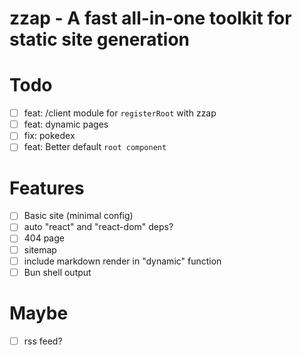# zzap - A fast all-in-one toolkit for static site generation

# Todo

- [ ] feat: /client module for `registerRoot` with zzap
- [ ] feat: dynamic pages
- [ ] fix: pokedex
- [ ] feat: Better default `root component`

# Features

- [ ] Basic site (minimal config)
- [ ] auto "react" and "react-dom" deps?
- [ ] 404 page
- [ ] sitemap
- [ ] include markdown render in "dynamic" function
- [ ] Bun shell output

# Maybe

- [ ] rss feed?
